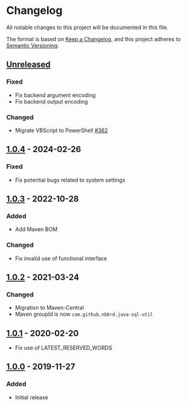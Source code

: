# Changelog

All notable changes to this project will be documented in this file.

The format is based on [Keep a Changelog](https://keepachangelog.com/en/1.0.0/), and this project adheres
to [Semantic Versioning](https://semver.org/spec/v2.0.0.html).

## [Unreleased]

### Fixed

- Fix backend argument encoding
- Fix backend output encoding

### Changed

- Migrate VBScript to PowerShell [#362](https://github.com/nbbrd/java-sql-util/issues/362)

## [1.0.4] - 2024-02-26

### Fixed

- Fix potential bugs related to system settings

## [1.0.3] - 2022-10-28

### Added

- Add Maven BOM

### Changed

- Fix invalid use of functional interface

## [1.0.2] - 2021-03-24

### Changed

- Migration to Maven-Central
- Maven groupId is now `com.github.nbbrd.java-sql-util`

## [1.0.1] - 2020-02-20

- Fix use of LATEST_RESERVED_WORDS

## [1.0.0] - 2019-11-27

### Added

- Initial release

[Unreleased]: https://github.com/nbbrd/java-sql-util/compare/v1.0.4...HEAD
[1.0.4]: https://github.com/nbbrd/java-sql-util/compare/v1.0.3...v1.0.4
[1.0.3]: https://github.com/nbbrd/java-sql-util/compare/v1.0.2...v1.0.3
[1.0.2]: https://github.com/nbbrd/java-sql-util/compare/v1.0.1...v1.0.2
[1.0.1]: https://github.com/nbbrd/java-sql-util/compare/v1.0.0...v1.0.1
[1.0.0]: https://github.com/nbbrd/java-sql-util/releases/tag/v1.0.0
